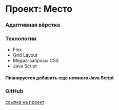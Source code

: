 # Проект: Место

### Адаптивная вёрстка

### Технологии

- Flex
- Grid Layout
- Медиа-запросы CSS
- Java Script

#### Планируется добавить еще немного Java Script

### GitHub

[ссылка на проект](https://shikaito.github.io/mesto-project/)
